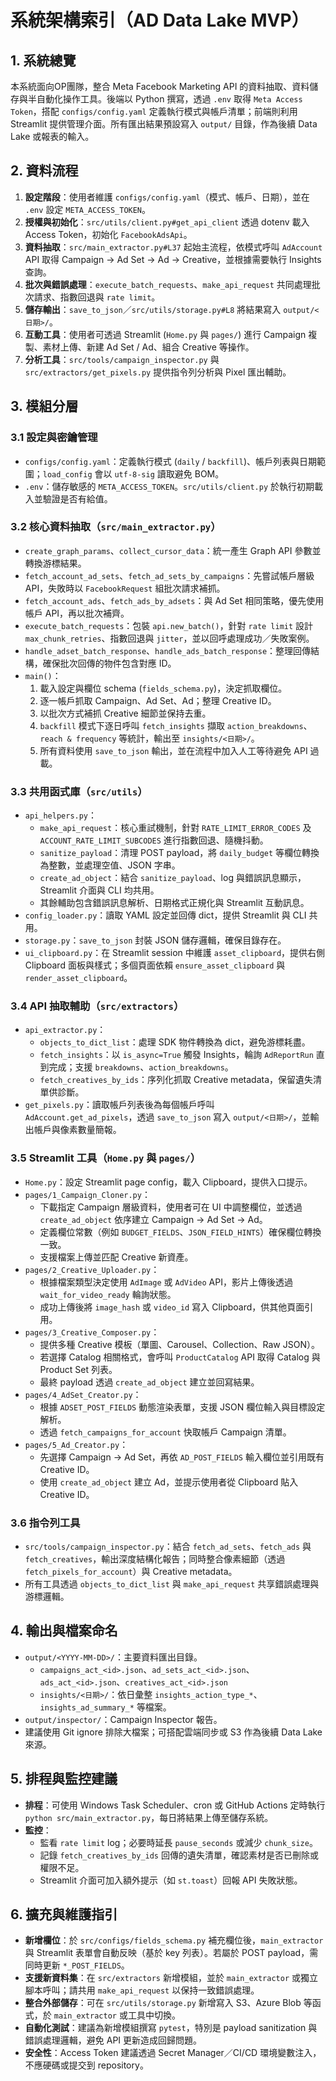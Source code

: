 ﻿# 系統架構索引（AD Data Lake MVP）

## 1. 系統總覽
本系統面向OP團隊，整合 Meta Facebook Marketing API 的資料抽取、資料儲存與半自動化操作工具。後端以 Python 撰寫，透過 `.env` 取得 `Meta Access Token`，搭配 `configs/config.yaml` 定義執行模式與帳戶清單；前端則利用 Streamlit 提供管理介面。所有匯出結果預設寫入 `output/` 目錄，作為後續 Data Lake 或報表的輸入。

## 2. 資料流程
1. **設定階段**：使用者維護 `configs/config.yaml`（模式、帳戶、日期），並在 `.env` 設定 `META_ACCESS_TOKEN`。
2. **授權與初始化**：`src/utils/client.py#get_api_client` 透過 dotenv 載入 Access Token，初始化 `FacebookAdsApi`。
3. **資料抽取**：`src/main_extractor.py#L37` 起始主流程，依模式呼叫 `AdAccount` API 取得 Campaign → Ad Set → Ad → Creative，並根據需要執行 Insights 查詢。
4. **批次與錯誤處理**：`execute_batch_requests`、`make_api_request` 共同處理批次請求、指數回退與 `rate limit`。
5. **儲存輸出**：`save_to_json`／`src/utils/storage.py#L8` 將結果寫入 `output/<日期>/`。
6. **互動工具**：使用者可透過 Streamlit (`Home.py` 與 `pages/`) 進行 Campaign 複製、素材上傳、新建 Ad Set / Ad、組合 Creative 等操作。
7. **分析工具**：`src/tools/campaign_inspector.py` 與 `src/extractors/get_pixels.py` 提供指令列分析與 Pixel 匯出輔助。

## 3. 模組分層
### 3.1 設定與密鑰管理
- `configs/config.yaml`：定義執行模式 (`daily` / `backfill`)、帳戶列表與日期範圍；`load_config` 會以 `utf-8-sig` 讀取避免 BOM。
- `.env`：儲存敏感的 `META_ACCESS_TOKEN`。`src/utils/client.py` 於執行初期載入並驗證是否有給值。

### 3.2 核心資料抽取（`src/main_extractor.py`）
- `create_graph_params`、`collect_cursor_data`：統一產生 Graph API 參數並轉換游標結果。
- `fetch_account_ad_sets`、`fetch_ad_sets_by_campaigns`：先嘗試帳戶層級 API，失敗時以 `FacebookRequest` 組批次請求補抓。
- `fetch_account_ads`、`fetch_ads_by_adsets`：與 Ad Set 相同策略，優先使用帳戶 API，再以批次補齊。
- `execute_batch_requests`：包裝 `api.new_batch()`，針對 `rate limit` 設計 `max_chunk_retries`、指數回退與 `jitter`，並以回呼處理成功／失敗案例。
- `handle_adset_batch_response`、`handle_ads_batch_response`：整理回傳結構，確保批次回傳的物件包含對應 ID。
- `main()`：
  1. 載入設定與欄位 schema (`fields_schema.py`)，決定抓取欄位。
  2. 逐一帳戶抓取 Campaign、Ad Set、Ad；整理 Creative ID。
  3. 以批次方式補抓 Creative 細節並保持去重。
  4. `backfill` 模式下逐日呼叫 `fetch_insights` 擷取 `action_breakdowns`、`reach & frequency` 等統計，輸出至 `insights/<日期>/`。
  5. 所有資料使用 `save_to_json` 輸出，並在流程中加入人工等待避免 API 過載。

### 3.3 共用函式庫（`src/utils`）
- `api_helpers.py`：
  - `make_api_request`：核心重試機制，針對 `RATE_LIMIT_ERROR_CODES` 及 `ACCOUNT_RATE_LIMIT_SUBCODES` 進行指數回退、隨機抖動。
  - `sanitize_payload`：清理 POST payload，將 `daily_budget` 等欄位轉換為整數，並處理空值、JSON 字串。
  - `create_ad_object`：結合 `sanitize_payload`、log 與錯誤訊息顯示，Streamlit 介面與 CLI 均共用。
  - 其餘輔助包含錯誤訊息解析、日期格式正規化與 Streamlit 互動訊息。
- `config_loader.py`：讀取 YAML 設定並回傳 dict，提供 Streamlit 與 CLI 共用。
- `storage.py`：`save_to_json` 封裝 JSON 儲存邏輯，確保目錄存在。
- `ui_clipboard.py`：在 Streamlit session 中維護 `asset_clipboard`，提供右側 Clipboard 面板與樣式；多個頁面依賴 `ensure_asset_clipboard` 與 `render_asset_clipboard`。

### 3.4 API 抽取輔助（`src/extractors`）
- `api_extractor.py`：
  - `objects_to_dict_list`：處理 SDK 物件轉換為 dict，避免游標耗盡。
  - `fetch_insights`：以 `is_async=True` 觸發 Insights，輪詢 `AdReportRun` 直到完成；支援 `breakdowns`、`action_breakdowns`。
  - `fetch_creatives_by_ids`：序列化抓取 Creative metadata，保留遺失清單供診斷。
- `get_pixels.py`：讀取帳戶列表後為每個帳戶呼叫 `AdAccount.get_ad_pixels`，透過 `save_to_json` 寫入 `output/<日期>/`，並輸出帳戶與像素數量簡報。

### 3.5 Streamlit 工具（`Home.py` 與 `pages/`）
- `Home.py`：設定 Streamlit page config，載入 Clipboard，提供入口提示。
- `pages/1_Campaign_Cloner.py`：
  - 下載指定 Campaign 層級資料，使用者可在 UI 中調整欄位，並透過 `create_ad_object` 依序建立 Campaign → Ad Set → Ad。
  - 定義欄位常數（例如 `BUDGET_FIELDS`、`JSON_FIELD_HINTS`）確保欄位轉換一致。
  - 支援檔案上傳並匹配 Creative 新資產。
- `pages/2_Creative_Uploader.py`：
  - 根據檔案類型決定使用 `AdImage` 或 `AdVideo` API，影片上傳後透過 `wait_for_video_ready` 輪詢狀態。
  - 成功上傳後將 `image_hash` 或 `video_id` 寫入 Clipboard，供其他頁面引用。
- `pages/3_Creative_Composer.py`：
  - 提供多種 Creative 模板（單圖、Carousel、Collection、Raw JSON）。
  - 若選擇 Catalog 相關格式，會呼叫 `ProductCatalog` API 取得 Catalog 與 Product Set 列表。
  - 最終 payload 透過 `create_ad_object` 建立並回寫結果。
- `pages/4_AdSet_Creator.py`：
  - 根據 `ADSET_POST_FIELDS` 動態渲染表單，支援 JSON 欄位輸入與目標設定解析。
  - 透過 `fetch_campaigns_for_account` 快取帳戶 Campaign 清單。
- `pages/5_Ad_Creator.py`：
  - 先選擇 Campaign → Ad Set，再依 `AD_POST_FIELDS` 輸入欄位並引用既有 Creative ID。
  - 使用 `create_ad_object` 建立 Ad，並提示使用者從 Clipboard 貼入 Creative ID。

### 3.6 指令列工具
- `src/tools/campaign_inspector.py`：結合 `fetch_ad_sets`、`fetch_ads` 與 `fetch_creatives`，輸出深度結構化報告；同時整合像素細節（透過 `fetch_pixels_for_account`）與 Creative metadata。
- 所有工具透過 `objects_to_dict_list` 與 `make_api_request` 共享錯誤處理與游標邏輯。

## 4. 輸出與檔案命名
- `output/<YYYY-MM-DD>/`：主要資料匯出目錄。
  - `campaigns_act_<id>.json`、`ad_sets_act_<id>.json`、`ads_act_<id>.json`、`creatives_act_<id>.json`
  - `insights/<日期>/`：依日彙整 `insights_action_type_*`、`insights_ad_summary_*` 等檔案。
- `output/inspector/`：Campaign Inspector 報告。
- 建議使用 Git ignore 排除大檔案；可搭配雲端同步或 S3 作為後續 Data Lake 來源。

## 5. 排程與監控建議
- **排程**：可使用 Windows Task Scheduler、cron 或 GitHub Actions 定時執行 `python src/main_extractor.py`，每日將結果上傳至儲存系統。
- **監控**：
  - 監看 `rate limit` log；必要時延長 `pause_seconds` 或減少 `chunk_size`。
  - 記錄 `fetch_creatives_by_ids` 回傳的遺失清單，確認素材是否已刪除或權限不足。
  - Streamlit 介面可加入額外提示（如 `st.toast`）回報 API 失敗狀態。

## 6. 擴充與維護指引
- **新增欄位**：於 `src/configs/fields_schema.py` 補充欄位後，`main_extractor` 與 Streamlit 表單會自動反映（基於 key 列表）。若屬於 POST payload，需同時更新 `*_POST_FIELDS`。
- **支援新資料集**：在 `src/extractors` 新增模組，並於 `main_extractor` 或獨立腳本呼叫；請共用 `make_api_request` 以保持一致錯誤處理。
- **整合外部儲存**：可在 `src/utils/storage.py` 新增寫入 S3、Azure Blob 等函式，於 `main_extractor` 或工具中切換。
- **自動化測試**：建議為新增模組撰寫 `pytest`，特別是 payload sanitization 與錯誤處理邏輯，避免 API 更新造成回歸問題。
- **安全性**：Access Token 建議透過 Secret Manager／CI/CD 環境變數注入，不應硬碼或提交到 repository。